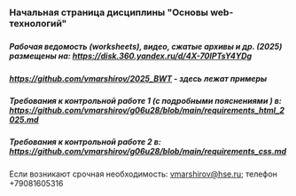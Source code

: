 ### Начальная страница дисциплины "Основы web-технологий"


##### 

##### Рабочая ведомость (worksheets), видео, сжатые архивы и др. (2025) размещены на: https://disk.360.yandex.ru/d/4X-70IPTsY4YDg

##### https://github.com/vmarshirov/2025_BWT - здесь лежат примеры

##### Требования к контрольной работе 1 (с подробными пояснениями ) в:  <br>https://github.com/vmarshirov/g06u28/blob/main/requirements_html_2025.md

##### Требования к контрольной работе 2 в: <br>https://github.com/vmarshirov/g06u28/blob/main/requirements_css.md

Если возникают срочная  необходимость: vmarshirov@hse.ru; телефон +79081605316   
<!--
#### Пресдачи 2025-02-05
Ульяновская Кристина 9

Гуськов Илья 5

Машина Ксения 5

Архипова Мария 5

Манакина Милена 4

кожемяко татьяна, пересдача с комиссией, оценка 4

-->




